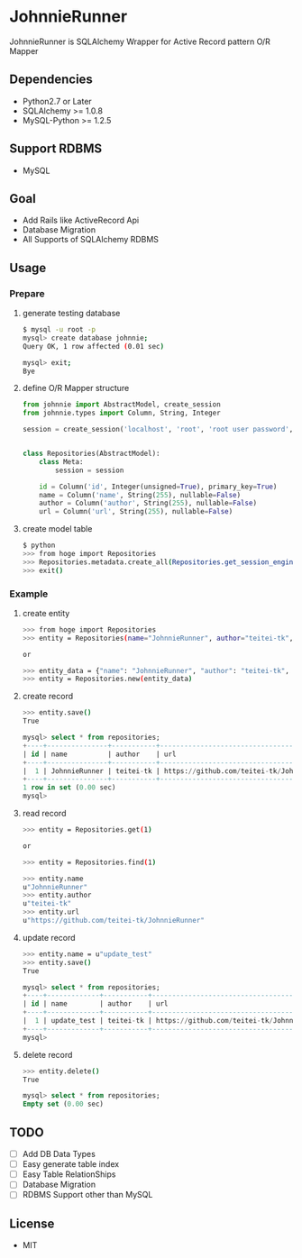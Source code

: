 # JohnnieRunner
JohnnieRunner is SQLAlchemy Wrapper for Active Record pattern O/R Mapper

## Dependencies
* Python2.7 or Later
* SQLAlchemy >= 1.0.8
* MySQL-Python >= 1.2.5

## Support RDBMS
* MySQL

## Goal
* Add Rails like ActiveRecord Api
* Database Migration
* All Supports of SQLAlchemy RDBMS

## Usage
### Prepare
1. generate testing database

    ```bash
    $ mysql -u root -p
    mysql> create database johnnie;
    Query OK, 1 row affected (0.01 sec)

    mysql> exit;
    Bye
    ```

1. define O/R Mapper structure

    ```python
    from johnnie import AbstractModel, create_session
    from johnnie.types import Column, String, Integer

    session = create_session('localhost', 'root', 'root user password', 'johnnie')


    class Repositories(AbstractModel):
        class Meta:
            session = session

        id = Column('id', Integer(unsigned=True), primary_key=True)
        name = Column('name', String(255), nullable=False)
        author = Column('author', String(255), nullable=False)
        url = Column('url', String(255), nullable=False)
    ```

1. create model table

    ```bash
    $ python
    >>> from hoge import Repositories
    >>> Repositories.metadata.create_all(Repositories.get_session_engine())
    >>> exit()
    ```

### Example
1. create entity

    ```bash
    >>> from hoge import Repositories
    >>> entity = Repositories(name="JohnnieRunner", author="teitei-tk", url="https://github.com/teitei-tk/JohnnieRunner")

    or 

    >>> entity_data = {"name": "JohnnieRunner", "author": "teitei-tk", "url": "https://github.com/teitei-tk/JohnnieRunner"}
    >>> entity = Repositories.new(entity_data)
    ```

1. create record
    
    ```bash
    >>> entity.save()
    True
    ```

    ```sql
    mysql> select * from repositories;
    +----+---------------+-----------+--------------------------------------------+
    | id | name          | author    | url                                        |
    +----+---------------+-----------+--------------------------------------------+
    |  1 | JohnnieRunner | teitei-tk | https://github.com/teitei-tk/JohnnieRunner |
    +----+---------------+-----------+--------------------------------------------+
    1 row in set (0.00 sec)
    mysql> 
    ```

1. read record

    ```bash
    >>> entity = Repositories.get(1)

    or 

    >>> entity = Repositories.find(1)

    >>> entity.name
    u"JohnnieRunner"
    >>> entity.author
    u"teitei-tk"
    >>> entity.url
    u"https://github.com/teitei-tk/JohnnieRunner"
    ```

1. update record

    ```bash
    >>> entity.name = u"update_test"
    >>> entity.save()
    True
    ```

    ```sql
    mysql> select * from repositories;
    +----+-------------+-----------+--------------------------------------------+
    | id | name        | author    | url                                        |
    +----+-------------+-----------+--------------------------------------------+
    |  1 | update_test | teitei-tk | https://github.com/teitei-tk/JohnnieRunner |
    +----+-------------+-----------+--------------------------------------------+
    mysql>
    ```

1. delete record

    ```bash
    >>> entity.delete()
    True
    ```

    ```sql
    mysql> select * from repositories;
    Empty set (0.00 sec)
    ```


## TODO
- [ ] Add DB Data Types
- [ ] Easy generate table index
- [ ] Easy Table RelationShips
- [ ] Database Migration
- [ ] RDBMS Support other than MySQL

## License
* MIT
